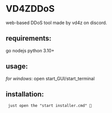 # VD4ZDDoS

web-based DDoS tool made by vd4z on discord.

## requirements:
go
nodejs
python 3.10+

## usage:
*for windows*: open start_GUI/start_terminal

## installation: 
`` just open the "start installer.cmd" 🙂``

